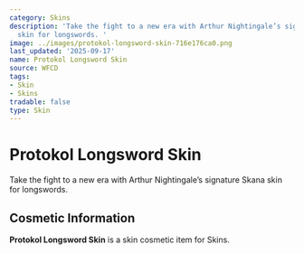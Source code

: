 ```yaml
---
category: Skins
description: 'Take the fight to a new era with Arthur Nightingale’s signature Skana
  skin for longswords. '
image: ../images/protokol-longsword-skin-716e176ca0.png
last_updated: '2025-09-17'
name: Protokol Longsword Skin
source: WFCD
tags:
- Skin
- Skins
tradable: false
type: Skin
---
```


# Protokol Longsword Skin

Take the fight to a new era with Arthur Nightingale’s signature Skana skin for longswords. 

## Cosmetic Information

**Protokol Longsword Skin** is a skin cosmetic item for Skins.


